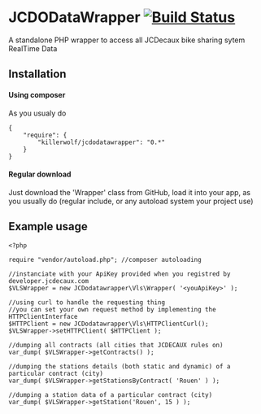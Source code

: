 JCDODataWrapper [![Build Status](https://travis-ci.org/killerwolf/JCDODataWrapper.png?branch=develop)](https://travis-ci.org/killerwolf/JCDODataWrapper)
===============

A standalone PHP wrapper to access all JCDecaux bike sharing sytem RealTime Data

## Installation ##

#### Using composer ####
As you usualy do
    
    {
        "require": {
            "killerwolf/jcdodatawrapper": "0.*"
        }
    }

#### Regular download ####
Just download the 'Wrapper' class from GitHub, load it into your app, as you usually do (regular include, or any autoload system your project use)


## Example usage ##

    <?php
    
    require "vendor/autoload.php"; //composer autoloading
    
    //instanciate with your ApiKey provided when you registred by developer.jcdecaux.com
    $VLSWrapper = new JCDodatawrapper\Vls\Wrapper( '<youApiKey>' );
    
    //using curl to handle the requesting thing
    //you can set your own request method by implementing the HTTPClientInterface
    $HTTPClient = new JCDodatawrapper\Vls\HTTPClientCurl();
    $VLSWrapper->setHTTPClient( $HTTPClient );

    //dumping all contracts (all cities that JCDECAUX rules on)
    var_dump( $VLSWrapper->getContracts() );
    
    //dumping the stations details (both static and dynamic) of a particular contract (city)
    var_dump( $VLSWrapper->getStationsByContract( 'Rouen' ) );
    
    //dumping a station data of a particular contract (city)
    var_dump( $VLSWrapper->getStation('Rouen', 15 ) );